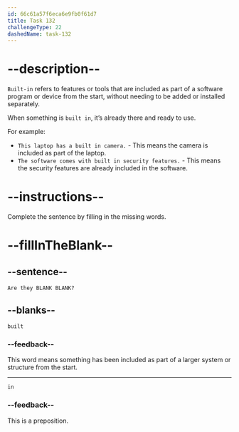 ```yaml
---
id: 66c61a57f6eca6e9fb0f61d7
title: Task 132
challengeType: 22
dashedName: task-132
---
```


<!-- Audio Reference:
Tom: And in Eclipse, it’s not showing the Git tools. Are they built in? -->

# --description--

`Built-in` refers to features or tools that are included as part of a software program or device from the start, without needing to be added or installed separately.

When something is `built in`, it’s already there and ready to use.

For example:

- `This laptop has a built in camera.` - This means the camera is included as part of the laptop.
- `The software comes with built in security features.` - This means the security features are already included in the software.

# --instructions--

Complete the sentence by filling in the missing words.

# --fillInTheBlank--

## --sentence--

`Are they BLANK BLANK?`

## --blanks--

`built`

### --feedback--

This word means something has been included as part of a larger system or structure from the start.

---

`in`

### --feedback--

This is a preposition.
